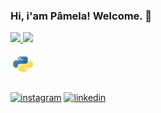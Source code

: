 ### Hi, i'am Pâmela! Welcome. 👋

 <div>
  <a href="https://github.com/PamelaXisto">
  <img height="180em" src="https://github-readme-stats.vercel.app/api?username=PamelaXisto&show_icons=false&theme=dark&include_all_commits=true&count_private=true"/>
  <img height="180em" src="https://github-readme-stats.vercel.app/api/top-langs/?username=PamelaXisto&layout=compact&langs_count=16&theme=dark"/>
</div>
<div style="display: inline_block"><br>
  <img align="center" alt="Pamela-Js" height="30" width="40" 
  src="https://raw.githubusercontent.com/devicons/devicon/master/icons/python/python-original.svg">
    
  ##

[![instagram](https://img.shields.io/badge/Instagram-E4405F?style=for-the-badge&logo=instagram&logoColor=white)](https://instagram.com/ingridxisto_)
[![linkedin](https://img.shields.io/badge/LinkedIn-0077B5?style=for-the-badge&logo=linkedin&logoColor=white)](https://www.linkedin.com/in/pamela-xisto-092a27244/)
</div>
